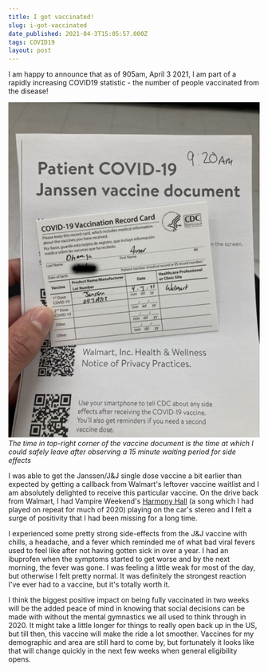 ```yaml
---
title: I got vaccinated!
slug: i-got-vaccinated
date_published: 2021-04-3T15:05:57.000Z
tags: COVID19
layout: post
---
```


I am happy to announce that as of 905am, April 3 2021, I am part of a rapidly increasing COVID19 statistic - the number of people vaccinated from the disease!

![](/content/images/2021/IMG_6706.jpg)
*The time in top-right corner of the vaccine document is the time at which I could safely leave after observing a 15 minute waiting period for side effects*

I was able to get the Janssen/J&J single dose vaccine a bit earlier than expected by getting a callback from Walmart's leftover vaccine waitlist and I am absolutely delighted to receive this particular vaccine. On the drive back from Walmart, I had Vampire Weekend's [Harmony Hall](https://www.youtube.com/watch?v=IlkTVMMkCP4) (a song which I had played on repeat for much of 2020) playing on the car's stereo and I felt a surge of positivity that I had been missing for a long time.

I experienced some pretty strong side-effects from the J&J vaccine with chills, a headache, and a fever which reminded me of what bad viral fevers used to feel like after not having gotten sick in over a year. I had an ibuprofen when the symptoms started to get worse and by the next morning, the fever was gone. I was feeling a little weak for most of the day, but otherwise I felt pretty normal. It was definitely the strongest reaction I've ever had to a vaccine, but it's totally worth it.

I think the biggest positive impact on being fully vaccinated in two weeks will be the added peace of mind in knowing that social decisions can be made with without the mental gymnastics we all used to think through in 2020. It might take a little longer for things to really open back up in the US, but till then, this vaccine will make the ride a lot smoother. Vaccines for my demographic and area are still hard to come by, but fortunately it looks like that will change quickly in the next few weeks when general eligibility opens.


<!-- Back in April 2020, it was hard to stomach that the way life had changed in the weeks following March 2020 would be here to stay for good. News sites started pushing a dismal narrative with endless articles about the "new normal" and record case counts that were almost sure to be broken the very next day. There was little to suggest back then that there would ever be a semblance of what life was like in 2019 ever again. -->

<!-- All this went on until I came across an article on April #TODO about an experimental COVID-19 vaccine developed by Oxford University which was successful in reducing COVID-19's severe symptoms to something resembling a mere head cold in macaques. From that dayon, updating myself on the latest in COVID vaccine development became a daily ritual that would last for many mnths to come. I started to tell anyone who would listen that the vaccines would be coming sooner than we think and would be our ticket out of the pandemic. As units of time blended into one another - days to weeks and then later to months, it felt like that the efficacy results of the Phase 3 trials of the vacciens could not come soon enough. Finally, in November 2020, we got to see the Pfizer/BioNTech BNT162b2 vaccine's efficacy readout, followed shortly by the results of other forerunning vaccine candidates from companies such as Moderna, AstraZeneca/Oxford, Janssen, and Novavax. The vaccines were promptly granted an Emergency Use Authorization and deployed on an unprecedented size and scale worldwide. There was finall -->